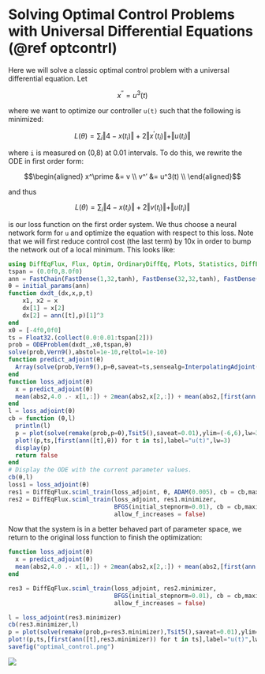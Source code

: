 # Solving Optimal Control Problems with Universal Differential Equations (@ref optcontrl)

Here we will solve a classic optimal control problem with a universal differential
equation. Let

```math
x^{′′} = u^3(t)
```

where we want to optimize our controller `u(t)` such that the following is
minimized:

```math
L(\theta) = \sum_i \Vert 4 - x(t_i) \Vert + 2 \Vert x^\prime(t_i) \Vert + \Vert u(t_i) \Vert
```

where ``i`` is measured on (0,8) at 0.01 intervals. To do this, we rewrite the
ODE in first order form:

```math
\begin{aligned}
x^\prime &= v \\
v^′ &= u^3(t) \\
\end{aligned}
```

and thus

```math
L(\theta) = \sum_i \Vert 4 - x(t_i) \Vert + 2 \Vert v(t_i) \Vert + \Vert u(t_i) \Vert
```

is our loss function on the first order system. We thus choose a neural network
form for ``u`` and optimize the equation with respect to this loss. Note that we
will first reduce control cost (the last term) by 10x in order to bump the network out
of a local minimum. This looks like:

```julia
using DiffEqFlux, Flux, Optim, OrdinaryDiffEq, Plots, Statistics, DiffEqSensitivity
tspan = (0.0f0,8.0f0)
ann = FastChain(FastDense(1,32,tanh), FastDense(32,32,tanh), FastDense(32,1))
θ = initial_params(ann)
function dxdt_(dx,x,p,t)
    x1, x2 = x
    dx[1] = x[2]
    dx[2] = ann([t],p)[1]^3
end
x0 = [-4f0,0f0]
ts = Float32.(collect(0.0:0.01:tspan[2]))
prob = ODEProblem(dxdt_,x0,tspan,θ)
solve(prob,Vern9(),abstol=1e-10,reltol=1e-10)
function predict_adjoint(θ)
  Array(solve(prob,Vern9(),p=θ,saveat=ts,sensealg=InterpolatingAdjoint(autojacvec=ReverseDiffVJP(true))))
end
function loss_adjoint(θ)
  x = predict_adjoint(θ)
  mean(abs2,4.0 .- x[1,:]) + 2mean(abs2,x[2,:]) + mean(abs2,[first(ann([t],θ)) for t in ts])/10
end
l = loss_adjoint(θ)
cb = function (θ,l)
  println(l)
  p = plot(solve(remake(prob,p=θ),Tsit5(),saveat=0.01),ylim=(-6,6),lw=3)
  plot!(p,ts,[first(ann([t],θ)) for t in ts],label="u(t)",lw=3)
  display(p)
  return false
end
# Display the ODE with the current parameter values.
cb(θ,l)
loss1 = loss_adjoint(θ)
res1 = DiffEqFlux.sciml_train(loss_adjoint, θ, ADAM(0.005), cb = cb,maxiters=100)
res2 = DiffEqFlux.sciml_train(loss_adjoint, res1.minimizer,
                              BFGS(initial_stepnorm=0.01), cb = cb,maxiters=100,
                              allow_f_increases = false)
```

Now that the system is in a better behaved part of parameter space, we return to
the original loss function to finish the optimization:

```julia
function loss_adjoint(θ)
  x = predict_adjoint(θ)
  mean(abs2,4.0 .- x[1,:]) + 2mean(abs2,x[2,:]) + mean(abs2,[first(ann([t],θ)) for t in ts])
end

res3 = DiffEqFlux.sciml_train(loss_adjoint, res2.minimizer,
                              BFGS(initial_stepnorm=0.01), cb = cb,maxiters=100,
                              allow_f_increases = false)

l = loss_adjoint(res3.minimizer)
cb(res3.minimizer,l)
p = plot(solve(remake(prob,p=res3.minimizer),Tsit5(),saveat=0.01),ylim=(-6,6),lw=3)
plot!(p,ts,[first(ann([t],res3.minimizer)) for t in ts],label="u(t)",lw=3)
savefig("optimal_control.png")
```

![](https://user-images.githubusercontent.com/1814174/81859169-db65b280-9532-11ea-8394-dbb5efcd4036.png)
